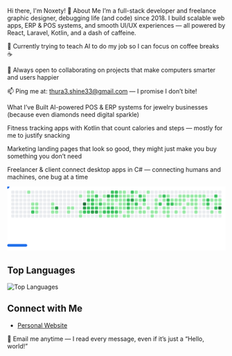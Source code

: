 Hi there, I'm Noxety! 👋
About Me
I’m a full-stack developer and freelance graphic designer, debugging life (and code) since 2018. I build scalable web apps, ERP & POS systems, and smooth UI/UX experiences — all powered by React, Laravel, Kotlin, and a dash of caffeine.

🌱 Currently trying to teach AI to do my job so I can focus on coffee breaks ☕

👯 Always open to collaborating on projects that make computers smarter and users happier

📫 Ping me at: thura3.shine33@gmail.com — I promise I don’t bite!

What I’ve Built
AI-powered POS & ERP systems for jewelry businesses (because even diamonds need digital sparkle)

Fitness tracking apps with Kotlin that count calories and steps — mostly for me to justify snacking

Marketing landing pages that look so good, they might just make you buy something you don’t need

Freelancer & client connect desktop apps in C# — connecting humans and machines, one bug at a time

<picture>
  <source
    media="(prefers-color-scheme: dark)"
    srcset="example/dark.svg"
  />
  <source
    media="(prefers-color-scheme: light)"
    srcset="example/light.svg"
  />
  <img alt="Breakout Game" src="example/light.svg" />
</picture>


## Top Languages

![Top Languages](https://github-readme-stats.vercel.app/api/top-langs/?username=Noxety&layout=compact&theme=radical)

## Connect with Me
- [Personal Website](https://archfolio.dev)

📧 Email me anytime — I read every message, even if it’s just a “Hello, world!”
